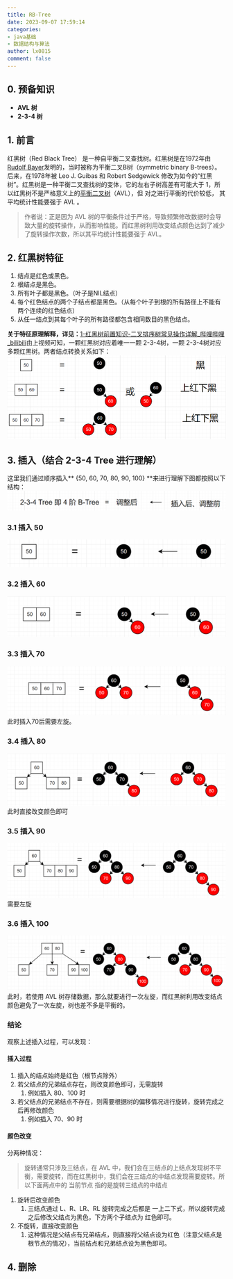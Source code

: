 ```yaml
---
title: RB-Tree
date: 2023-09-07 17:59:14
categories:
- java基础
- 数据结构与算法
author: lx0815
comment: false
---
```



## 0. 预备知识
- **AVL 树**
- **2-3-4 树**

## 1. 前言
红黑树（Red Black Tree） 是一种自平衡二叉查找树。红黑树是在1972年由[Rudolf Bayer](https://baike.baidu.com/item/Rudolf%20Bayer/3014716?fromModule=lemma_inlink)发明的，当时被称为平衡二叉B树（symmetric binary B-trees）。后来，在1978年被 Leo J. Guibas 和 Robert Sedgewick 修改为如今的“红黑树”。红黑树是一种平衡二叉查找树的变体，它的左右子树高差有可能大于 1，所以红黑树不是严格意义上的[平衡二叉树](https://baike.baidu.com/item/%E5%B9%B3%E8%A1%A1%E4%BA%8C%E5%8F%89%E6%A0%91/10421057?fromModule=lemma_inlink)（AVL），但 对之进行平衡的代价较低， 其平均统计性能要强于 AVL 。
> 作者说：正是因为 AVL 树的平衡条件过于严格，导致频繁修改数据时会导致大量的旋转操作，从而影响性能。而红黑树利用改变结点颜色达到了减少了旋转操作次数，所以其平均统计性能要强于 AVL。


## 2. 红黑树特征

1. 结点是红色或黑色。
2. 根结点是黑色。
3. 所有叶子都是黑色。（叶子是NIL结点）
4. 每个红色结点的两个子结点都是黑色。（从每个叶子到根的所有路径上不能有两个连续的红色结点）
5. 从任一结点到其每个叶子的所有路径都包含相同数目的黑色结点。

**关于特征原理解释，详见：**[1-红黑树前置知识-二叉排序树常见操作详解_哔哩哔哩_bilibili](https://www.bilibili.com/video/BV135411h7wJ?p=1)由上视频可知，一颗红黑树对应着唯一一颗 2-3-4树，一颗 2-3-4树对应多颗红黑树。两者结点转换关系如下：![image.png](https://raw.githubusercontent.com/zrgzs/images/main/images/20230907215622.jpg)

## 3. 插入（结合 2-3-4 Tree 进行理解）
这里我们通过顺序插入** {50, 60, 70, 80, 90, 100} **来进行理解下图都按照以下结构：![image.png](https://raw.githubusercontent.com/zrgzs/images/main/images/20230907215624.jpg)

### 3.1 插入 50
![image.png](https://raw.githubusercontent.com/zrgzs/images/main/images/20230907215626.jpg)

### 3.2 插入 60
![image.png](https://raw.githubusercontent.com/zrgzs/images/main/images/20230907215628.jpg)

### 3.3 插入 70
![image.png](https://raw.githubusercontent.com/zrgzs/images/main/images/20230907215630.jpg)此时插入70后需要左旋。

### 3.4 插入 80
![image.png](https://raw.githubusercontent.com/zrgzs/images/main/images/20230907215632.jpg)此时直接改变颜色即可

### 3.5 插入 90
![image.png](https://raw.githubusercontent.com/zrgzs/images/main/images/20230907215634.jpg)需要左旋

### 3.6 插入 100
![image.png](https://raw.githubusercontent.com/zrgzs/images/main/images/20230907215637.jpg)此时，若使用 AVL 树存储数据，那么就要进行一次左旋，而红黑树利用改变结点颜色避免了一次左旋，树也差不多是平衡的。

### 结论
观察上述插入过程，可以发现：

#### 插入过程

1. 插入的结点始终是红色（根节点除外）
2. 若父结点的兄弟结点存在，则改变颜色即可，无需旋转
   1. 例如插入 80、100 时
3. 若父结点的兄弟结点不存在，则需要根据树的偏移情况进行旋转，旋转完成之后再修改颜色
   1. 例如插入 70、90 时

#### 颜色改变
分两种情况：
> 旋转通常只涉及三结点，在 AVL 中，我们会在三结点的上结点发现树不平衡，需要旋转，而在红黑树中，我们会在三结点的中结点发现需要旋转。所以下面两点中的 当前节点 指的是旋转三结点的中结点

1. 旋转后改变颜色
   1. 三结点通过 L、R、LR、RL 旋转完成之后都是 一上二下式，所以旋转完成之后修改父结点为黑色，下方两个子结点为 红色即可。
2. 不旋转，直接改变颜色
   1. 这种情况是父结点有兄弟结点，则直接将父结点设为红色（注意父结点是根节点的情况），当前结点和兄弟结点设为黑色即可。

## 4. 删除

